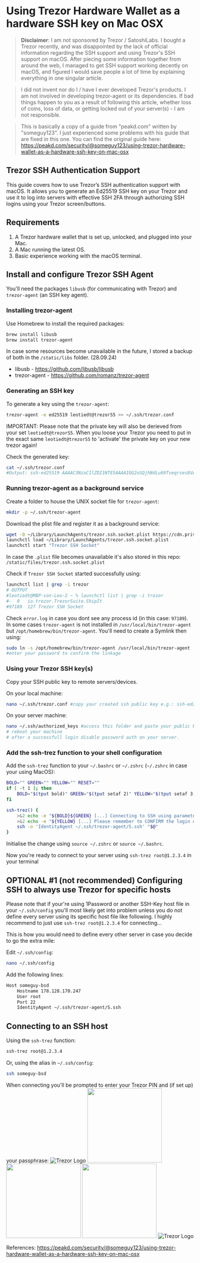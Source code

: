 
# Using Trezor Hardware Wallet as a hardware SSH key on Mac OSX

> **Disclaimer**: I am not sponsored by Trezor / SatoshiLabs. I bought a Trezor recently, and was disappointed by the lack of official information regarding the SSH support and using Trezor's SSH support on macOS. After piecing some information together from around the web, I managed to get SSH support working decently on macOS, and figured I would save people a lot of time by explaining everything in one singular article.

> I did not invent nor do I / have I ever developed Trezor's products. I am not involved in developing trezor-agent or its dependencies. If bad things happen to you as a result of following this article, whether loss of coins, loss of data, or getting locked out of your server(s) - I am not responsible.

> This is basically a copy of a guide from "peakd.com" written by "someguy123". I just experienced some problems with his guide that are fixed in this one. You can find the original guide here: https://peakd.com/security/@someguy123/using-trezor-hardware-wallet-as-a-hardware-ssh-key-on-mac-osx 


## Trezor SSH Authentication Support

This guide covers how to use Trezor’s SSH authentication support with macOS. It allows you to generate an Ed25519 SSH key on your Trezor and use it to log into servers with effective SSH 2FA through authorizing SSH logins using your Trezor screen/buttons.

## Requirements

1. A Trezor hardware wallet that is set up, unlocked, and plugged into your Mac.
2. A Mac running the latest OS.
3. Basic experience working with the macOS terminal.

## Install and configure Trezor SSH Agent

You'll need the packages `libusb` (for communicating with Trezor) and `trezor-agent` (an SSH key agent).

### Installing trezor-agent

Use Homebrew to install the required packages:

```bash
brew install libusb
brew install trezor-agent
```

In case some resources become unavailable in the future, I stored a backup of both in the `/static/libs` folder. (28.09.24)

- libusb - https://github.com/libusb/libusb
- trezor-agent - https://github.com/romanz/trezor-agent

### Generating an SSH key

To generate a key using the `trezor-agent`:

```bash
trezor-agent -e ed25519 leotiedt@trezorS5 >> ~/.ssh/trezor.conf
```

IMPORTANT: Please note that the private key will also be derieved from your set `leotiedt@trezorS5`. When you loose your Trezor you need to put in the exact same `leotiedt@trezorS5` to 'activate' the private key on your new trezor again!

Check the generated key:

```bash
cat ~/.ssh/trezor.conf
#Output: ssh-ed25519 AAAAC3NzaC1lZDI1NTE5AAAAIOG2oSQjhNdLu69Tveqrses8VAoaqwYdB81eypWQE9D <ssh://leotiedt@trezorS5|ed25519>
```

### Running trezor-agent as a background service

Create a folder to house the UNIX socket file for `trezor-agent`:

```bash
mkdir -p ~/.ssh/trezor-agent
```

Download the plist file and register it as a background service:

```bash
wget -O ~/Library/LaunchAgents/trezor.ssh.socket.plist https://cdn.privex.io/extras/configs/trezor.ssh.socket.plist
launchctl load ~/Library/LaunchAgents/trezor.ssh.socket.plist
launchctl start "Trezor SSH Socket"
```

In case the `.plist` file becomes unavailable it's also stored in this repo: `/static/files/trezor.ssh.socket.plist`

Check if `Trezor SSH Socket` started successfully using:
```bash
launchctl list | grep -i trezor
# OUTPUT
#leotiedt@MBP-von-Leo-2 ~ % launchctl list | grep -i trezor
#-	0	io.trezor.TrezorSuite.ShipIt
#97189	127	Trezor SSH Socket
```
Check `error.log` in case you dont see any process id (in this case: `97189`). In some cases `trezor-agent` is not installed in `/usr/local/bin/trezor-agent` but  `/opt/homebrew/bin/trezor-agent`. You'll need to create a Symlink then using:
```bash
sudo ln -s /opt/homebrew/bin/trezor-agent /usr/local/bin/trezor-agent
#enter your password to confirm the linkage
```

### Using your Trezor SSH key(s)

Copy your SSH public key to remote servers/devices.

On your local machine:

```bash
nano ~/.ssh/trezor.conf #copy your created ssh public key e.g.: ssh-ed25519 AAAAC3NzaC1lZDI1NTE5AAAAIOG2oSQjhNdLu69Tveqrses8VAoaqwYdB81eypWQE9D <ssh://leotiedt@trezorS5|ed25519>
```

On your server machine:

```bash
nano ~/.ssh/authorized_keys #access this folder and paste your public key
# reboot your machine
# after a successfull login disable password auth on your server.
```

### Add the ssh-trez function to your shell configuration

Add the `ssh-trez` function to your `~/.bashrc` or `~/.zshrc` (`~/.zshrc` in case your using MacOS):

```bash
BOLD="" GREEN="" YELLOW="" RESET=""
if [ -t 1 ]; then
    BOLD="$(tput bold)" GREEN="$(tput setaf 2)" YELLOW="$(tput setaf 3)" RESET="$(tput sgr0)"
fi

ssh-trez() {
    >&2 echo -e "${BOLD}${GREEN} [...] Connecting to SSH using parameters:${RESET} $*"
    >&2 echo -e "${YELLOW} [...] Please remember to CONFIRM the login on your Trezor!${RESET}"
    ssh -o 'IdentityAgent ~/.ssh/trezor-agent/S.ssh' "$@"
}
```

Initialise the change using `source ~/.zshrc` or `source ~/.bashrc`.

Now you're ready to connect to your server using `ssh-trez root@1.2.3.4` in your terminal


## OPTIONAL #1 (not recommended) Configuring SSH to always use Trezor for specific hosts

Please note that if your're using 1Password or another SSH-Key host file in your `~/.ssh/config` you'll most likely get into problem unless you do not define every server using its specific host file like following. I highly recommend to just use `ssh-trez root@1.2.3.4` for connecting...

This is how you would need to define every other server in case you decide to go the extra mile:

Edit `~/.ssh/config`:

```bash
nano ~/.ssh/config
```

Add the following lines:

```bash
Host someguy-bsd
    Hostname 178.128.170.247
    User root
    Port 22
    IdentityAgent ~/.ssh/trezor-agent/S.ssh
```

## Connecting to an SSH host

Using the `ssh-trez` function:

```bash
ssh-trez root@1.2.3.4
```

Or, using the alias in `~/.ssh/config`:

```bash
ssh someguy-bsd
```

When connecting you'll be prompted to enter your Trezor PIN and (if set up) your passphrase:
![Trezor Logo](static/images/Bildschirmfoto%202024-09-28%20um%2012.59.54.png)
<img src="static/images/trezor_pin_input.png" width="200" />
<img src="static/images/trezor_user_data.png" width="200" />
<img src="static/images/trezor_confirm.png" width="200" />
![Trezor Logo](static/images/Bildschirmfoto%202024-09-28%20um%2013.07.58.png)


References:
https://peakd.com/security/@someguy123/using-trezor-hardware-wallet-as-a-hardware-ssh-key-on-mac-osx
